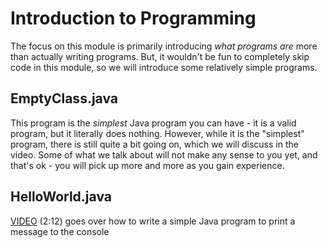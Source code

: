 # Introduction to Programming

The focus on this module is primarily introducing *what programs are* more than actually writing programs. But, it wouldn't be fun to completely skip code in this module, so we will introduce some relatively simple programs.

## EmptyClass.java

This program is the *simplest* Java program you can have - it is a valid program, but it literally does nothing. However, while it is the "simplest" program, there is still quite a bit going on, which we will discuss in the video. Some of what we talk about will not make any sense to you yet, and that's ok - you will pick up more and more as you gain experience.

## HelloWorld.java

[VIDEO](https://youtu.be/T5WdWfnWbW4) (2:12) goes over how to write a simple Java program to print a message to the console